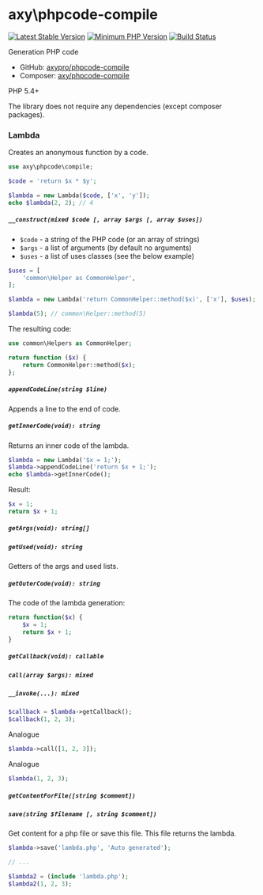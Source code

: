 # axy\phpcode-compile

[![Latest Stable Version](https://img.shields.io/packagist/v/axy/phpcode-compile.svg?style=flat-square)](https://packagist.org/packages/axy/phpcode-compile)
[![Minimum PHP Version](https://img.shields.io/badge/php-%3E%3D%205.4-8892BF.svg?style=flat-square)](https://php.net/)
[![Build Status](https://img.shields.io/travis/axypro/phpcode-compile/master.svg?style=flat-square)](https://travis-ci.org/axypro/phpcode-compile)

Generation PHP code

* GitHub: [axypro/phpcode-compile](https://github.com/axypro/phpcode-compile)
* Composer: [axy/phpcode-compile](https://packagist.org/packages/axy/phpcode-compile)

PHP 5.4+

The library does not require any dependencies (except composer packages).

### Lambda

Creates an anonymous function by a code.

```php
use axy\phpcode\compile;

$code = 'return $x * $y';

$lambda = new Lambda($code, ['x', 'y']);
echo $lambda(2, 2); // 4
```

##### `__construct(mixed $code [, array $args [, array $uses])`

* `$code` - a string of the PHP code (or an array of strings)
* `$args` - a list of arguments (by default no arguments)
* `$uses` - a list of uses classes (see the below example)

```php
$uses = [
    'common\Helper as CommonHelper',
];

$lambda = new Lambda('return CommonHelper::method($x)', ['x'], $uses);

$lambda(5); // common\Helper::method(5)
```

The resulting code:

```php
use common\Helpers as CommonHelper;

return function ($x) {
    return CommonHelper::method($x);
};
```

##### `appendCodeLine(string $line)`

Appends a line to the end of code.

##### `getInnerCode(void): string`

Returns an inner code of the lambda.

```php
$lambda = new Lambda('$x = 1;');
$lambda->appendCodeLine('return $x + 1;');
echo $lambda->getInnerCode();
```

Result:

```php
$x = 1;
return $x + 1;
```

##### `getArgs(void): string[]`
##### `getUsed(void): string`

Getters of the args and used lists.

##### `getOuterCode(void): string`

The code of the lambda generation:

```php
return function($x) {
    $x = 1;
    return $x + 1;
}
```

##### `getCallback(void): callable`
##### `call(array $args): mixed`
##### `__invoke(...): mixed`

```php
$callback = $lambda->getCallback();
$callback(1, 2, 3);
```

Analogue

```php
$lambda->call([1, 2, 3]);
```

Analogue

```php
$lambda(1, 2, 3);
```

##### `getContentForFile([string $comment])`
##### `save(string $filename [, string $comment])`

Get content for a php file or save this file.
This file returns the lambda.

```php
$lambda->save('lambda.php', 'Auto generated');

// ...

$lambda2 = (include 'lambda.php');
$lambda2(1, 2, 3);
```
